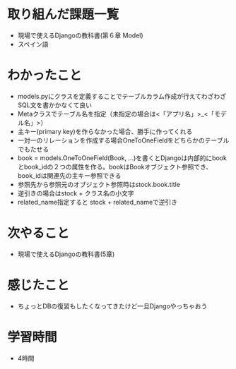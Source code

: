 # 取り組んだ課題一覧

- 現場で使えるDjangoの教科書(第６章 Model)
- スペイン語

# わかったこと

- models.pyにクラスを定義することでテーブルカラム作成が行えてわざわざSQL文を書かかなくて良い
- Metaクラスでテーブル名を指定（未指定の場合は<「アプリ名」>_<「モデル名」>）
- 主キー(primary key)を作らなかった場合、勝手に作ってくれる
- 一対一のリレーションを作成する場合OneToOneFieldをどちらかのテーブルでもたせる
- book = models.OneToOneField(Book, ...)を書くとDjangoは内部的にbookとbook_idの２つの属性を作る。bookはBookオブジェクト参照でき、book_idは関連先の主キー参照できる
- 参照先から参照元のオブジェクト参照時はstock.book.title
- 逆引きの場合はstock + クラス名の小文字
- related_name指定すると stock + related_nameで逆引き

# 次やること

- 現場で使えるDjangoの教科書(5章)

# 感じたこと

- ちょっとDBの復習もしたくなってきたけど一旦Djangoやっちゃおう

# 学習時間

-  4時間